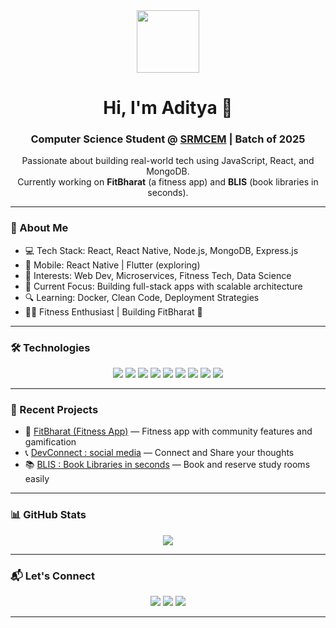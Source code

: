 <div align="center">
  <img src="https://media.giphy.com/media/M9gbBd9nbDrOTu1Mqx/giphy.gif" width="100"/>
</div>

<h1 align="center">Hi, I'm Aditya 👋</h1>

<h3 align="center">Computer Science Student @ <a href="http://srmcem.ac.in/">SRMCEM</a> | Batch of 2025</h3>

<p align="center">
  Passionate about building real-world tech using JavaScript, React, and MongoDB. <br>
  Currently working on <strong>FitBharat</strong> (a fitness app) and <strong>BLIS</strong> (book libraries in seconds).
</p>

---

### 🚀 About Me

- 💻 Tech Stack: React, React Native, Node.js, MongoDB, Express.js
- 📱 Mobile: React Native | Flutter (exploring)
- 🧠 Interests: Web Dev, Microservices, Fitness Tech, Data Science
- 🎯 Current Focus: Building full-stack apps with scalable architecture
- 🔍 Learning: Docker, Clean Code, Deployment Strategies
- 🏋️‍♂️ Fitness Enthusiast | Building FitBharat 🚀

---

### 🛠️ Technologies

<p align="center">
  <img src="https://img.shields.io/badge/React-61DAFB?style=for-the-badge&logo=react&logoColor=white"/>
  <img src="https://img.shields.io/badge/React_Native-20232A?style=for-the-badge&logo=react&logoColor=61DAFB"/>
  <img src="https://img.shields.io/badge/Node.js-339933?style=for-the-badge&logo=node.js&logoColor=white"/>
  <img src="https://img.shields.io/badge/MongoDB-47A248?style=for-the-badge&logo=mongodb&logoColor=white"/>
  <img src="https://img.shields.io/badge/JavaScript-F7DF1E?style=for-the-badge&logo=javascript&logoColor=black"/>
  <img src="https://img.shields.io/badge/HTML5-E34F26?style=for-the-badge&logo=html5&logoColor=white"/>
  <img src="https://img.shields.io/badge/CSS3-1572B6?style=for-the-badge&logo=css3&logoColor=white"/>
  <img src="https://img.shields.io/badge/Docker-2496ED?style=for-the-badge&logo=docker&logoColor=white"/>
  <img src="https://img.shields.io/badge/Flutter-02569B?style=for-the-badge&logo=flutter&logoColor=white"/>
</p>

---

### 📂 Recent Projects

- 🚀 [FitBharat (Fitness App)](https://github.com/AD1TYA03/FitBharat) — Fitness app with community features and gamification
- 📞 [DevConnect : social media](https://github.com/AD1TYA03/DevConnect) — Connect and Share your thoughts
- 📚 [BLIS : Book Libraries in seconds](https://github.com/AD1TYA03/Blis) — Book and reserve study rooms easily

---

### 📊 GitHub Stats

<p align="center">
  <img src="http://github-readme-streak-stats.herokuapp.com?user=AD1TYA03&theme=dark&background=000000"/>
</p>

---

### 📬 Let's Connect

<p align="center">
  <a href="mailto:saaditya17@gmail.com"><img src="https://img.shields.io/badge/Gmail-D14836?style=for-the-badge&logo=gmail&logoColor=white"/></a>
  <a href="https://www.linkedin.com/in/aditya-singh-2139271ba/"><img src="https://img.shields.io/badge/LinkedIn-0077B5?style=for-the-badge&logo=linkedin&logoColor=white"/></a>
  <a href="https://www.instagram.com/ad1tya.unfiltered"><img src="https://img.shields.io/badge/Instagram-E4405F?style=for-the-badge&logo=instagram&logoColor=white"/></a>
</p>

---
